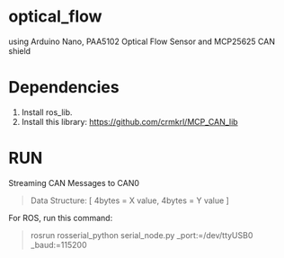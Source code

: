 # optical_flow
using Arduino Nano, PAA5102 Optical Flow Sensor and MCP25625 CAN shield

# Dependencies
1. Install ros_lib.
2. Install this library: https://github.com/crmkrl/MCP_CAN_lib


# RUN
Streaming CAN Messages to CAN0

> Data Structure: [ 4bytes = X value, 4bytes = Y value ]

For ROS, run this command: 

> rosrun rosserial_python serial_node.py _port:=/dev/ttyUSB0 _baud:=115200
